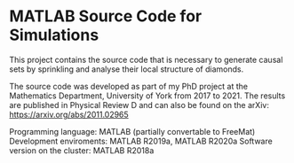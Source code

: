 MATLAB Source Code for Simulations
==================================

This project contains the source code that is necessary to generate causal sets by sprinkling and analyse their local structure of diamonds.

The source code was developed as part of my PhD project at the Mathematics Department, University of York from 2017 to 2021. The results are published in Physical Review D and can also be found on the arXiv:
https://arxiv.org/abs/2011.02965

Programming language: MATLAB (partially convertable to FreeMat)
Development enviroments: MATLAB R2019a, MATLAB R2020a
Software version on the cluster: MATLAB R2018a